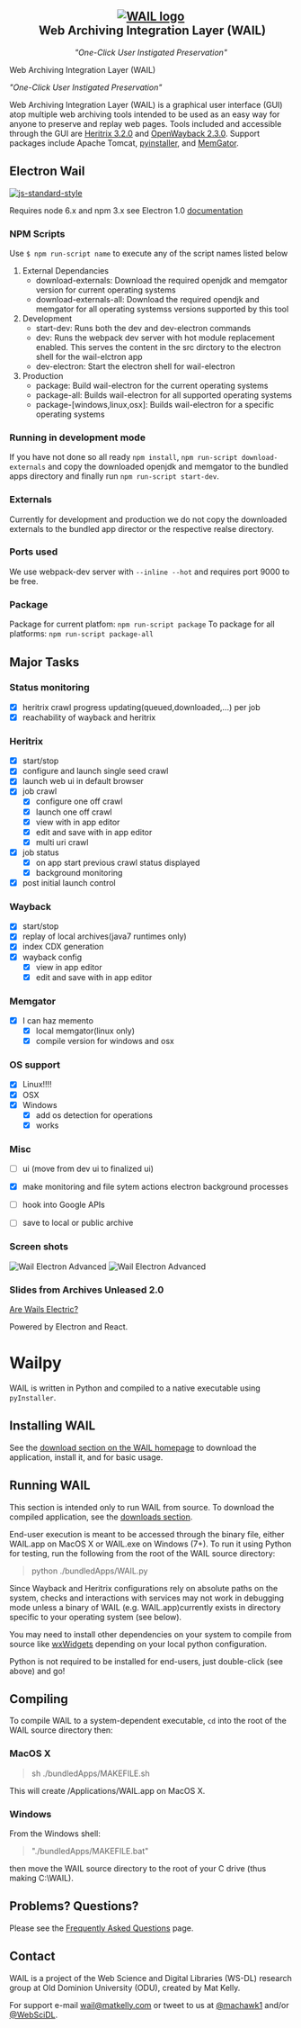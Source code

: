 <h2 align="center">
 <a href="http://github.com/machawk1/wail"><img src="https://cdn.rawgit.com/machawk1/wail/osagnostic/build/icons/whale_256.png" alt="WAIL logo" /></a><br />&nbsp;Web Archiving Integration Layer (WAIL)</h2>
<p align="center" style="font-weight: normal;"><em>"One-Click User Instigated Preservation"</em></p>

Web Archiving Integration Layer (WAIL)

_"One-Click User Instigated Preservation"_

Web Archiving Integration Layer (WAIL) is a graphical user interface (GUI) atop multiple web archiving tools intended to be used as an easy way for anyone to preserve and replay web pages. Tools included and accessible through the GUI are [Heritrix 3.2.0](https://github.com/internetarchive/heritrix3) and [OpenWayback 2.3.0](https://github.com/iipc/openwayback). Support packages include Apache Tomcat, [pyinstaller](https://github.com/pyinstaller/pyinstaller/), and [MemGator](https://github.com/oduwsdl/memgator).

## Electron Wail

[![js-standard-style](https://cdn.rawgit.com/feross/standard/master/badge.svg)](https://github.com/feross/standard)

Requires node 6.x and npm 3.x see Electron 1.0 [documentation](http://electron.atom.io)

### NPM Scripts
Use `$ npm run-script name` to execute any of the script names listed below
1. External Dependancies
    * download-externals: Download the required openjdk and memgator version for current operating systems
    * download-externals-all: Download the required opendjk and memgator for all operating systemss versions supported by this tool
2. Development
    * start-dev: Runs both the dev and dev-electron commands
    * dev: Runs the webpack dev server with hot module replacement enabled. This serves the content in the src dirctory to the electron shell for the wail-elctron app
    * dev-electron: Start the electron shell for wail-electron
3. Production
    * package: Build wail-electron for the current operating systems
    * package-all: Builds wail-electron for all supported operating systems
    * package-[windows,linux,osx]: Builds wail-electron for a specific operating systems



### Running in development mode
If you have not done so all ready `npm install`, `npm run-script download-externals` and copy the downloaded openjdk
and memgator to the bundled apps directory and finally run `npm run-script start-dev`.

### Externals
Currently for development and production we do not copy the downloaded  externals to the bundled app director or the respective realse directory.


### Ports used
We use webpack-dev server with `--inline --hot` and requires port 9000 to be free.


### Package
Package for current platfom: `npm run-script package` To package for all platforms: `npm run-script package-all`


## Major Tasks

### Status monitoring
- [X] heritrix crawl progress updating(queued,downloaded,...) per job
- [X] reachability of wayback and heritrix

### Heritrix
- [x] start/stop
- [x] configure and launch single seed crawl
- [x] launch web ui in default browser
- [X] job crawl
  - [x] configure one off crawl
  - [x] launch one off crawl
  - [x] view with in app editor
  - [X] edit and save with in app editor
  - [x] multi uri crawl
- [X] job status
    - [x] on app start previous crawl status displayed
    - [X] background monitoring
- [X] post initial launch control

### Wayback
- [x] start/stop
- [x] replay of local archives(java7 runtimes only)
- [x] index CDX generation
- [X] wayback config
  - [x] view in app editor
  - [X] edit and save with in app editor

### Memgator
- [X] I can haz memento
    - [x] local memgator(linux only)
    - [X] compile version for windows and osx

### OS support
  - [x] Linux!!!!
  - [x] OSX
  - [X] Windows
    - [X] add os detection for operations
    - [x] works

### Misc
  - [ ] ui (move from dev ui to finalized ui)
  - [X] make monitoring and file sytem actions electron background processes
  - [ ] hook into Google APIs
  - [ ] save to local or public archive
 

### Screen shots

![Wail Electron Advanced](/images/wailFront.png?raw=true "Basic")
![Wail Electron Advanced](/images/wail-advanced.png?raw=true "Advanced")

### Slides from Archives Unleased 2.0
[Are Wails Electric?](http://www.slideshare.net/JohnBerlin3/are-wails-electric)

Powered by Electron and React.

# Wailpy

WAIL is written in Python and compiled to a native executable using `pyInstaller`.

## Installing WAIL

See the [download section on the WAIL homepage](http://machawk1.github.io/wail/#download) to download the application, install it, and for basic usage.

## Running WAIL

This section is intended only to run WAIL from source. To download the compiled application, see the [downloads section](http://machawk1.github.io/wail/#download).

End-user execution is meant to be accessed through the binary file, either WAIL.app on MacOS X or WAIL.exe on Windows (7+). To run it using Python for testing, run the following from the root of the WAIL source directory:

> python ./bundledApps/WAIL.py

Since Wayback and Heritrix configurations rely on absolute paths on the system, checks and interactions with services may not work in debugging mode unless a binary of WAIL (e.g. WAIL.app)currently exists in directory specific to your operating system (see below).

You may need to install other dependencies on your system to compile from source like [wxWidgets](http://www.wxwidgets.org/) depending on your local python configuration.

Python is not required to be installed for end-users, just double-click (see above) and go!

## Compiling

To compile WAIL to a system-dependent executable, `cd` into the root of the WAIL source directory then:

### MacOS X

> sh ./bundledApps/MAKEFILE.sh

This will create /Applications/WAIL.app on MacOS X.

### Windows

From the Windows shell:

> "./bundledApps/MAKEFILE.bat"

then move the WAIL source directory to the root of your C drive (thus making C:\WAIL).

## Problems? Questions?

Please see the [Frequently Asked Questions](https://github.com/machawk1/wail/wiki/FAQ) page.

## Contact

WAIL is a project of the Web Science and Digital Libraries (WS-DL) research group at Old Dominion University (ODU), created by Mat Kelly.

For support e-mail wail@matkelly.com or tweet to us at [@machawk1](https://twitter.com/machawk1) and/or [@WebSciDL](https://twitter.com/WebSciDL).
